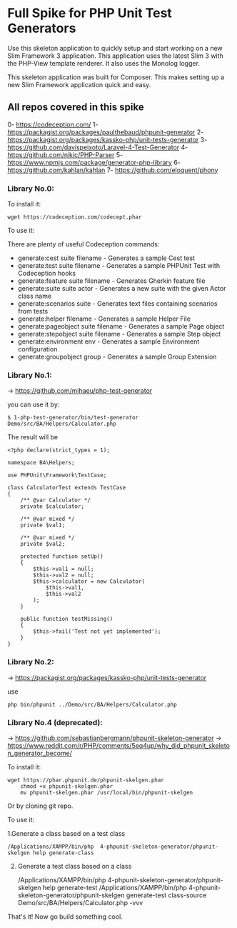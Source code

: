# Full Spike for PHP Unit Test Generators

Use this skeleton application to quickly setup and start working on a new Slim Framework 3 application. This application uses the latest Slim 3 with the PHP-View template renderer. It also uses the Monolog logger.

This skeleton application was built for Composer. This makes setting up a new Slim Framework application quick and easy.

## All repos covered in this spike

0- https://codeception.com/
1- https://packagist.org/packages/paulthebaud/phpunit-generator
2- https://packagist.org/packages/kassko-php/unit-tests-generator
3- https://github.com/davispeixoto/Laravel-4-Test-Generator
4- https://github.com/nikic/PHP-Parser
5- https://www.npmjs.com/package/generator-php-library
6- https://github.com/kahlan/kahlan
7- https://github.com/eloquent/phony


### Library No.0:

To install it:
    
    wget https://codeception.com/codecept.phar

To use it:

There are plenty of useful Codeception commands:

- generate:cest suite filename - Generates a sample Cest test
- generate:test suite filename - Generates a sample PHPUnit Test with Codeception hooks
- generate:feature suite filename - Generates Gherkin feature file
- generate:suite suite actor - Generates a new suite with the given Actor class name
- generate:scenarios suite - Generates text files containing scenarios from tests
- generate:helper filename - Generates a sample Helper File
- generate:pageobject suite filename - Generates a sample Page object
- generate:stepobject suite filename - Generates a sample Step object
- generate:environment env - Generates a sample Environment configuration
- generate:groupobject group - Generates a sample Group Extension


### Library No.1:

-> https://github.com/mihaeu/php-test-generator 

you can use it by:

    $ 1-php-test-generator/bin/test-generator Demo/src/BA/Helpers/Calculator.php


The result will be 

    <?php declare(strict_types = 1);
    
    namespace BA\Helpers;
    
    use PHPUnit\Framework\TestCase;
    
    class CalculatorTest extends TestCase
    {
        /** @var Calculator */
        private $calculator;
    
        /** @var mixed */
        private $val1;
    
        /** @var mixed */
        private $val2;
    
        protected function setUp()
        {
            $this->val1 = null;
            $this->val2 = null;
            $this->calculator = new Calculator(
                $this->val1,
                $this->val2
            );
        }
    
        public function testMissing()
        {
            $this->fail('Test not yet implemented');
        }
    }


### Library No.2:

-> https://packagist.org/packages/kassko-php/unit-tests-generator

use 

    php bin/phpunit ../Demo/src/BA/Helpers/Calculator.php



### Library No.4 (deprecated):

-> https://github.com/sebastianbergmann/phpunit-skeleton-generator
-> https://www.reddit.com/r/PHP/comments/5eq4up/why_did_phpunit_skeleton_generator_become/

To install it:

    wget https://phar.phpunit.de/phpunit-skelgen.phar
        chmod +x phpunit-skelgen.phar
        mv phpunit-skelgen.phar /usr/local/bin/phpunit-skelgen

Or by cloning git repo.

To use it:

1.Generate a class based on a test class
      
    /Applications/XAMPP/bin/php  4-phpunit-skeleton-generator/phpunit-skelgen help generate-class
    
2. Generate a test class based on a class

    /Applications/XAMPP/bin/php  4-phpunit-skeleton-generator/phpunit-skelgen help generate-test
    /Applications/XAMPP/bin/php  4-phpunit-skeleton-generator/phpunit-skelgen  generate-test class-source Demo/src/BA/Helpers/Calculator.php -vvv
    
    
That's it! Now go build something cool.
